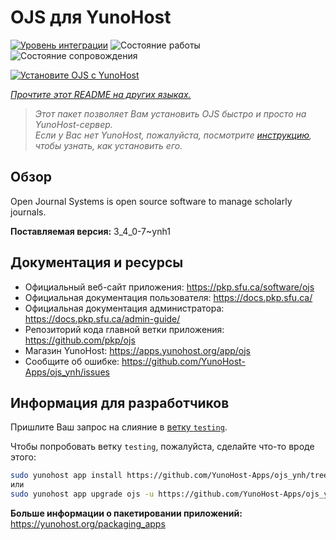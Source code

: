 <!--
Важно: этот README был автоматически сгенерирован <https://github.com/YunoHost/apps/tree/master/tools/readme_generator>
Он НЕ ДОЛЖЕН редактироваться вручную.
-->

# OJS для YunoHost

[![Уровень интеграции](https://dash.yunohost.org/integration/ojs.svg)](https://ci-apps.yunohost.org/ci/apps/ojs/) ![Состояние работы](https://ci-apps.yunohost.org/ci/badges/ojs.status.svg) ![Состояние сопровождения](https://ci-apps.yunohost.org/ci/badges/ojs.maintain.svg)

[![Установите OJS с YunoHost](https://install-app.yunohost.org/install-with-yunohost.svg)](https://install-app.yunohost.org/?app=ojs)

*[Прочтите этот README на других языках.](./ALL_README.md)*

> *Этот пакет позволяет Вам установить OJS быстро и просто на YunoHost-сервер.*  
> *Если у Вас нет YunoHost, пожалуйста, посмотрите [инструкцию](https://yunohost.org/install), чтобы узнать, как установить его.*

## Обзор

Open Journal Systems is open source software to manage scholarly journals.


**Поставляемая версия:** 3_4_0-7~ynh1
## Документация и ресурсы

- Официальный веб-сайт приложения: <https://pkp.sfu.ca/software/ojs>
- Официальная документация пользователя: <https://docs.pkp.sfu.ca/>
- Официальная документация администратора: <https://docs.pkp.sfu.ca/admin-guide/>
- Репозиторий кода главной ветки приложения: <https://github.com/pkp/ojs>
- Магазин YunoHost: <https://apps.yunohost.org/app/ojs>
- Сообщите об ошибке: <https://github.com/YunoHost-Apps/ojs_ynh/issues>

## Информация для разработчиков

Пришлите Ваш запрос на слияние в [ветку `testing`](https://github.com/YunoHost-Apps/ojs_ynh/tree/testing).

Чтобы попробовать ветку `testing`, пожалуйста, сделайте что-то вроде этого:

```bash
sudo yunohost app install https://github.com/YunoHost-Apps/ojs_ynh/tree/testing --debug
или
sudo yunohost app upgrade ojs -u https://github.com/YunoHost-Apps/ojs_ynh/tree/testing --debug
```

**Больше информации о пакетировании приложений:** <https://yunohost.org/packaging_apps>

